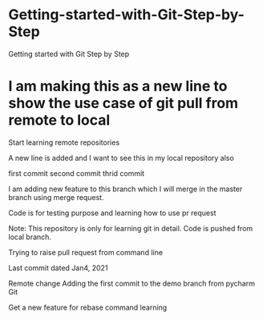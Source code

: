 # Getting-started-with-Git-Step-by-Step
Getting started with Git Step by Step  


I am making this as a new line to show the  use case of git pull from remote to local
=======
Start learning remote repositories

A new line is added and I want to see this in my local repository also

first commit
second commit
thrid commit

I am adding new feature to this branch which I will merge in the master branch using merge request.  

Code is for testing purpose and learning how to use pr request

Note: This repository is only for learning git in detail.
Code is pushed from local branch.

Trying to raise pull request from command line

Last commit dated Jan4, 2021

Remote change
Adding the first commit to the demo branch from pycharm Git

Get a new feature for rebase command learning
